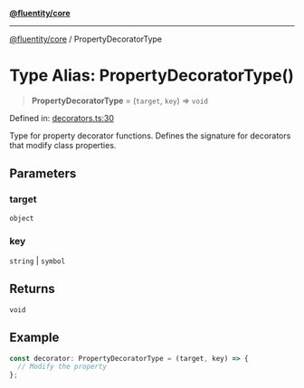[**@fluentity/core**](../README.md)

***

[@fluentity/core](../globals.md) / PropertyDecoratorType

# Type Alias: PropertyDecoratorType()

> **PropertyDecoratorType** = (`target`, `key`) => `void`

Defined in: [decorators.ts:30](https://github.com/cedricpierre/fluentity-core/blob/a7a49050b32c98a8003b6a47c54c291aedc4cf3f/src/decorators.ts#L30)

Type for property decorator functions.
Defines the signature for decorators that modify class properties.

## Parameters

### target

`object`

### key

`string` | `symbol`

## Returns

`void`

## Example

```typescript
const decorator: PropertyDecoratorType = (target, key) => {
  // Modify the property
};
```
